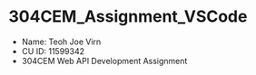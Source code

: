 # 304CEM_Assignment_VSCode

- Name: Teoh Joe Virn
- CU ID: 11599342
- 304CEM Web API Development Assignment
